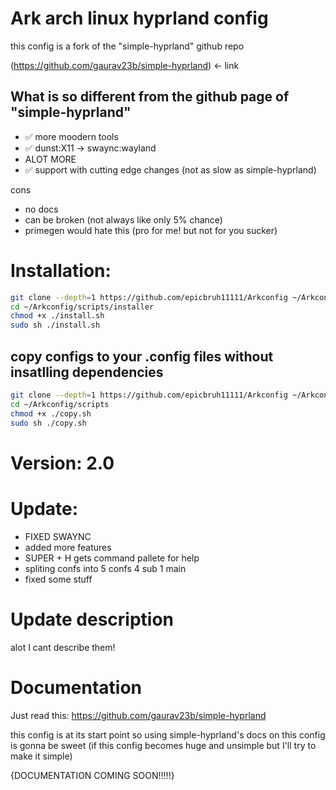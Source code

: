 # Ark arch linux hyprland config

<p>
this config is a fork of the "simple-hyprland" github repo    

  (https://github.com/gaurav23b/simple-hyprland)   <- link
</p>

## What is so different from the github page of "simple-hyprland"
- ✅ more moodern tools
- ✅ dunst:X11 -> swaync:wayland
- ALOT MORE
- ✅ support with cutting edge changes (not as slow as simple-hyprland)

cons
-  no docs
-  can be broken (not always like only 5% chance)
-  primegen would hate this (pro for me! but not for you sucker)


# Installation:

```bash
git clone --depth=1 https://github.com/epicbruh11111/Arkconfig ~/Arkconfig
cd ~/Arkconfig/scripts/installer
chmod +x ./install.sh
sudo sh ./install.sh

```

## copy configs to your .config files without insatlling dependencies
```bash
git clone --depth=1 https://github.com/epicbruh11111/Arkconfig ~/Arkconfig
cd ~/Arkconfig/scripts
chmod +x ./copy.sh
sudo sh ./copy.sh

```




# Version: 2.0
# Update:
- FIXED SWAYNC
- added more features
- SUPER + H gets command pallete for help
- spliting confs into 5 confs 4 sub 1 main
- fixed some stuff

# Update description

alot I cant describe them!




# Documentation

Just read this:
https://github.com/gaurav23b/simple-hyprland

this config is at its start point so using simple-hyprland's docs on this config is gonna be sweet
(if this config becomes huge and unsimple but I'll try to make it simple)


{DOCUMENTATION COMING SOON!!!!!}
